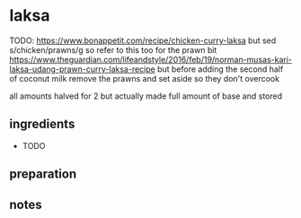 # laksa

TODO: https://www.bonappetit.com/recipe/chicken-curry-laksa
but sed s/chicken/prawns/g so refer to this too for the prawn bit https://www.theguardian.com/lifeandstyle/2016/feb/19/norman-musas-kari-laksa-udang-prawn-curry-laksa-recipe
but before adding the second half of coconut milk remove the prawns and set aside so they don't overcook

all amounts halved for 2 but actually made full amount of base and stored

## ingredients

- TODO

## preparation


## notes

